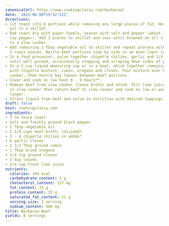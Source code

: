```yaml
---
canonicalUrl: https://www.cookingclassy.com/barbacoa/
date: '2023-06-08T19:52:51Z'
directions:
- Cut roast into 6 portions while removing any large pieces of fat. Heat 1 Tbsp vegetable
  oil in a skillet.
- Dab roast dry with paper towels, season with salt and pepper (about 1 tsp salt 3/4
  tsp pepper). Add 3 pieces to skillet and sear until browned on all sides. Transfer
  to a slow cooker.
- Add remaining 1 Tbsp vegetable oil to skillet and repeat process with remaining
  3 roast pieces. Nestle beef portions side by side in an even layer in slow cooker.
- In a food processor, pulse together chipotle chilies, garlic and 1/4 cup beef broth
  until well pureed, occasionally stopping and scraping down sides of processor.
- In a 2 cup liquid measuring cup or in a bowl, whisk together remaining beef broth
  with chipotle mixture, cumin, oregano and cloves. Pour mixture over beef in slow
  cooker, then nestle bay leaves between beef portions.
- Cover and cook on low heat 8 - 9 hours**.
- Remove beef from slow cooker (leave broth) and shred. Stir lime juice into broth
  in slow cooker then return beef to slow cooker and cook on low or warm 20 - 30 minutes
  longer.
- Strain liquid from beef and serve in tortillas with desired toppings.
draft: false
host: cookingclassy.com
ingredients:
- 3 lb chuck roast
- Salt and freshly ground black pepper
- 2 Tbsp vegetable oil
- 1 1/4 cups beef broth, (divided)
- 3 - 4 chipotle chilies in adobo*
- 6 garlic cloves
- 1 1/2 Tbsp ground cumin
- 1 Tbsp dried oregano
- 1/4 tsp ground cloves
- 3 bay leaves
- 1/4 cup fresh lime juice
nutrients:
  calories: 349 kcal
  carbohydrate_content: 2 g
  cholesterol_content: 117 mg
  fat_content: 23 g
  protein_content: 33 g
  saturated_fat_content: 11 g
  serving_size: 1 serving
  sodium_content: 500 mg
title: Barbacoa Beef
yields: 8 servings
---
```


